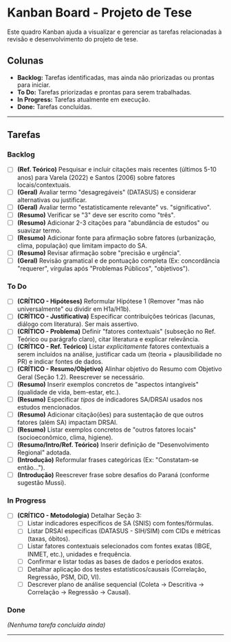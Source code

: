 # Kanban Board - Projeto de Tese

Este quadro Kanban ajuda a visualizar e gerenciar as tarefas relacionadas à revisão e desenvolvimento do projeto de tese.

## Colunas

- **Backlog:** Tarefas identificadas, mas ainda não priorizadas ou prontas para iniciar.
- **To Do:** Tarefas priorizadas e prontas para serem trabalhadas.
- **In Progress:** Tarefas atualmente em execução.
- **Done:** Tarefas concluídas.

---

## Tarefas

### Backlog

- [ ] **(Ref. Teórico)** Pesquisar e incluir citações mais recentes (últimos 5-10 anos) para Varela (2022) e Santos (2006) sobre fatores locais/contextuais.
- [ ] **(Geral)** Avaliar termo "desagregáveis" (DATASUS) e considerar alternativas ou justificar.
- [ ] **(Geral)** Avaliar termo "estatisticamente relevante" vs. "significativo".
- [ ] **(Resumo)** Verificar se "3" deve ser escrito como "três".
- [ ] **(Resumo)** Adicionar 2-3 citações para "abundância de estudos" ou suavizar termo.
- [ ] **(Resumo)** Adicionar fonte para afirmação sobre fatores (urbanização, clima, população) que limitam impacto do SA.
- [ ] **(Resumo)** Revisar afirmação sobre "precisão e urgência".
- [ ] **(Geral)** Revisão gramatical e de pontuação completa (Ex: concordância "requerer", vírgulas após "Problemas Públicos", "objetivos").

### To Do

- [ ] **(CRÍTICO - Hipóteses)** Reformular Hipótese 1 (Remover "mas não universalmente" ou dividir em H1a/H1b).
- [ ] **(CRÍTICO - Justificativa)** Especificar contribuições teóricas (lacunas, diálogo com literatura). Ser mais assertivo.
- [ ] **(CRÍTICO - Problema)** Definir "fatores contextuais" (subseção no Ref. Teórico ou parágrafo claro), citar literatura e explicar relevância.
- [ ] **(CRÍTICO - Ref. Teórico)** Listar *explicitamente* fatores contextuais a serem incluídos na análise, justificar cada um (teoria + plausibilidade no PR) e indicar fontes de dados.
- [ ] **(CRÍTICO - Resumo/Objetivo)** Alinhar objetivo do Resumo com Objetivo Geral (Seção 1.2). Reescrever se necessário.
- [ ] **(Resumo)** Inserir exemplos concretos de "aspectos intangíveis" (qualidade de vida, bem-estar, etc.).
- [ ] **(Resumo)** Especificar *tipos* de indicadores SA/DRSAI usados nos estudos mencionados.
- [ ] **(Resumo)** Adicionar citação(ões) para sustentação de que outros fatores (além SA) impactam DRSAI.
- [ ] **(Resumo)** Listar exemplos concretos de "outros fatores locais" (socioeconômico, clima, higiene).
- [ ] **(Resumo/Intro/Ref. Teórico)** Inserir definição de "Desenvolvimento Regional" adotada.
- [ ] **(Introdução)** Reformular frases categóricas (Ex: "Constatam-se então...").
- [ ] **(Introdução)** Reescrever frase sobre desafios do Paraná (conforme sugestão Mussi).

### In Progress

- [ ] **(CRÍTICO - Metodologia)** Detalhar Seção 3:
    - [ ] Listar indicadores específicos de SA (SNIS) com fontes/fórmulas.
    - [ ] Listar DRSAI específicas (DATASUS - SIH/SIM) com CIDs e métricas (taxas, óbitos).
    - [ ] Listar fatores contextuais selecionados com fontes exatas (IBGE, INMET, etc.), unidades e frequência.
    - [ ] Confirmar e listar todas as bases de dados e períodos exatos.
    - [ ] Detalhar aplicação dos testes estatísticos/causais (Correlação, Regressão, PSM, DiD, VI).
    - [ ] Descrever plano de análise sequencial (Coleta -> Descritiva -> Correlação -> Regressão -> Causal).

### Done

*(Nenhuma tarefa concluída ainda)*

---
